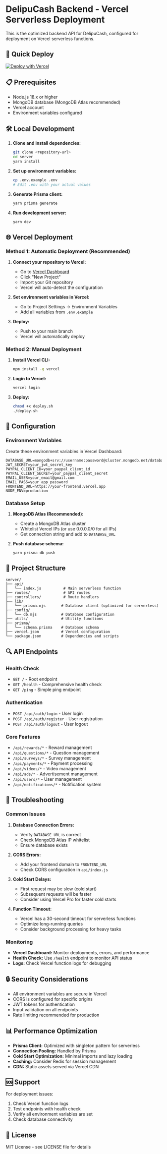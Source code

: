 # DelipuCash Backend - Vercel Serverless Deployment

This is the optimized backend API for DelipuCash, configured for deployment on Vercel serverless functions.

## 🚀 Quick Deploy

[![Deploy with Vercel](https://vercel.com/button)](https://vercel.com/new/clone?repository-url=https://github.com/your-username/delipucash-backend)

## 📋 Prerequisites

- Node.js 18.x or higher
- MongoDB database (MongoDB Atlas recommended)
- Vercel account
- Environment variables configured

## 🛠️ Local Development

1. **Clone and install dependencies:**
   ```bash
   git clone <repository-url>
   cd server
   yarn install
   ```

2. **Set up environment variables:**
   ```bash
   cp .env.example .env
   # Edit .env with your actual values
   ```

3. **Generate Prisma client:**
   ```bash
   yarn prisma generate
   ```

4. **Run development server:**
   ```bash
   yarn dev
   ```

## 🌐 Vercel Deployment

### Method 1: Automatic Deployment (Recommended)

1. **Connect your repository to Vercel:**
   - Go to [Vercel Dashboard](https://vercel.com/dashboard)
   - Click "New Project"
   - Import your Git repository
   - Vercel will auto-detect the configuration

2. **Set environment variables in Vercel:**
   - Go to Project Settings → Environment Variables
   - Add all variables from `.env.example`

3. **Deploy:**
   - Push to your main branch
   - Vercel will automatically deploy

### Method 2: Manual Deployment

1. **Install Vercel CLI:**
   ```bash
   npm install -g vercel
   ```

2. **Login to Vercel:**
   ```bash
   vercel login
   ```

3. **Deploy:**
   ```bash
   chmod +x deploy.sh
   ./deploy.sh
   ```

## 🔧 Configuration

### Environment Variables

Create these environment variables in Vercel Dashboard:

```env
DATABASE_URL=mongodb+srv://username:password@cluster.mongodb.net/database
JWT_SECRET=your_jwt_secret_key
PAYPAL_CLIENT_ID=your_paypal_client_id
PAYPAL_CLIENT_SECRET=your_paypal_client_secret
EMAIL_USER=your_email@gmail.com
EMAIL_PASS=your_app_password
FRONTEND_URL=https://your-frontend.vercel.app
NODE_ENV=production
```

### Database Setup

1. **MongoDB Atlas (Recommended):**
   - Create a MongoDB Atlas cluster
   - Whitelist Vercel IPs (or use 0.0.0.0/0 for all IPs)
   - Get connection string and add to `DATABASE_URL`

2. **Push database schema:**
   ```bash
   yarn prisma db push
   ```

## 📁 Project Structure

```
server/
├── api/
│   └── index.js          # Main serverless function
├── routes/               # API routes
├── controllers/          # Route handlers
├── lib/
│   └── prisma.mjs       # Database client (optimized for serverless)
├── config/
│   └── db.mjs           # Database configuration
├── utils/               # Utility functions
├── prisma/
│   └── schema.prisma    # Database schema
├── vercel.json          # Vercel configuration
└── package.json         # Dependencies and scripts
```

## 🔍 API Endpoints

### Health Check
- `GET /` - Root endpoint
- `GET /health` - Comprehensive health check
- `GET /ping` - Simple ping endpoint

### Authentication
- `POST /api/auth/login` - User login
- `POST /api/auth/register` - User registration
- `POST /api/auth/logout` - User logout

### Core Features
- `/api/rewards/*` - Reward management
- `/api/questions/*` - Question management
- `/api/surveys/*` - Survey management
- `/api/payments/*` - Payment processing
- `/api/videos/*` - Video management
- `/api/ads/*` - Advertisement management
- `/api/users/*` - User management
- `/api/notifications/*` - Notification system

## 🚨 Troubleshooting

### Common Issues

1. **Database Connection Errors:**
   - Verify `DATABASE_URL` is correct
   - Check MongoDB Atlas IP whitelist
   - Ensure database exists

2. **CORS Errors:**
   - Add your frontend domain to `FRONTEND_URL`
   - Check CORS configuration in `api/index.js`

3. **Cold Start Delays:**
   - First request may be slow (cold start)
   - Subsequent requests will be faster
   - Consider using Vercel Pro for faster cold starts

4. **Function Timeout:**
   - Vercel has a 30-second timeout for serverless functions
   - Optimize long-running queries
   - Consider background processing for heavy tasks

### Monitoring

- **Vercel Dashboard:** Monitor deployments, errors, and performance
- **Health Check:** Use `/health` endpoint to monitor API status
- **Logs:** Check Vercel function logs for debugging

## 🔒 Security Considerations

- All environment variables are secure in Vercel
- CORS is configured for specific origins
- JWT tokens for authentication
- Input validation on all endpoints
- Rate limiting recommended for production

## 📊 Performance Optimization

- **Prisma Client:** Optimized with singleton pattern for serverless
- **Connection Pooling:** Handled by Prisma
- **Cold Start Optimization:** Minimal imports and lazy loading
- **Caching:** Consider Redis for session management
- **CDN:** Static assets served via Vercel CDN

## 🆘 Support

For deployment issues:
1. Check Vercel function logs
2. Test endpoints with health check
3. Verify all environment variables are set
4. Check database connectivity

## 📝 License

MIT License - see LICENSE file for details
